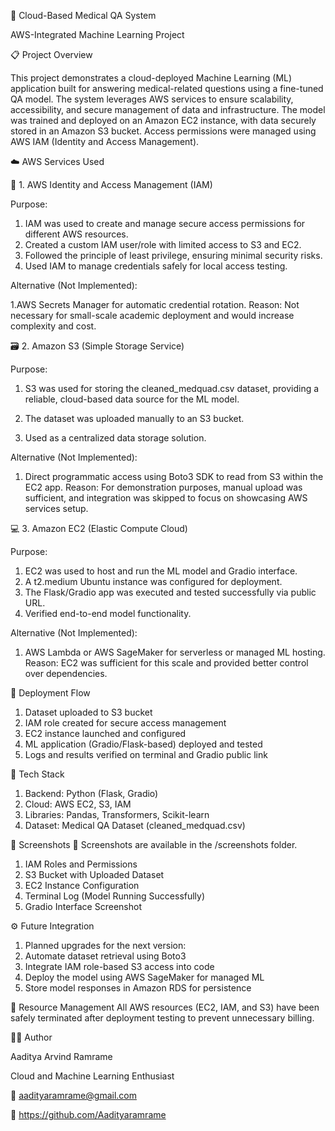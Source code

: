 🧠 Cloud-Based Medical QA System

AWS-Integrated Machine Learning Project

📋 Project Overview

This project demonstrates a cloud-deployed Machine Learning (ML) application built for answering medical-related questions using a fine-tuned QA model. The system leverages AWS services to ensure scalability, accessibility, and secure management of data and infrastructure.
The model was trained and deployed on an Amazon EC2 instance, with data securely stored in an Amazon S3 bucket. Access permissions were managed using AWS IAM (Identity and Access Management).

☁️ AWS Services Used

🔐 1. AWS Identity and Access Management (IAM)

Purpose:

1. IAM was used to create and manage secure access permissions for different AWS resources.
2. Created a custom IAM user/role with limited access to S3 and EC2.
3. Followed the principle of least privilege, ensuring minimal security risks.
4. Used IAM to manage credentials safely for local access testing.

Alternative (Not Implemented):

1.AWS Secrets Manager for automatic credential rotation.
Reason: Not necessary for small-scale academic deployment and would increase complexity and cost.

🗃️ 2. Amazon S3 (Simple Storage Service)

Purpose:

1. S3 was used for storing the cleaned_medquad.csv dataset, providing a reliable, cloud-based data source for the ML model.

2. The dataset was uploaded manually to an S3 bucket.

3. Used as a centralized data storage solution.

Alternative (Not Implemented):

1. Direct programmatic access using Boto3 SDK to read from S3 within the EC2 app.
Reason: For demonstration purposes, manual upload was sufficient, and integration was skipped to focus on showcasing AWS services setup.

💻 3. Amazon EC2 (Elastic Compute Cloud)

Purpose:

1. EC2 was used to host and run the ML model and Gradio interface.
2. A t2.medium Ubuntu instance was configured for deployment.
3. The Flask/Gradio app was executed and tested successfully via public URL.
4. Verified end-to-end model functionality.

Alternative (Not Implemented):
1. AWS Lambda or AWS SageMaker for serverless or managed ML hosting.
Reason: EC2 was sufficient for this scale and provided better control over dependencies.

🚀 Deployment Flow

1. Dataset uploaded to S3 bucket
2. IAM role created for secure access management
3. EC2 instance launched and configured
4. ML application (Gradio/Flask-based) deployed and tested
5. Logs and results verified on terminal and Gradio public link

🧩 Tech Stack
1. Backend: Python (Flask, Gradio)
2. Cloud: AWS EC2, S3, IAM
3. Libraries: Pandas, Transformers, Scikit-learn
4. Dataset: Medical QA Dataset (cleaned_medquad.csv)

📸 Screenshots
📁 Screenshots are available in the /screenshots folder.
1. IAM Roles and Permissions
2. S3 Bucket with Uploaded Dataset
3. EC2 Instance Configuration
4. Terminal Log (Model Running Successfully)
5. Gradio Interface Screenshot

⚙️ Future Integration
1. Planned upgrades for the next version:
2. Automate dataset retrieval using Boto3
3. Integrate IAM role-based S3 access into code
4. Deploy the model using AWS SageMaker for managed ML
5. Store model responses in Amazon RDS for persistence

🧹 Resource Management
All AWS resources (EC2, IAM, and S3) have been safely terminated after deployment testing to prevent unnecessary billing.

👨‍💻 Author

Aaditya Arvind Ramrame

Cloud and Machine Learning Enthusiast

📧 aadityaramrame@gmail.com

🔗 https://github.com/Aadityaramrame
